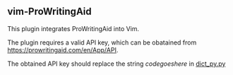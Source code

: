 vim-ProWritingAid
------------------
This plugin integrates ProWritingAid into Vim.

The plugin requires a valid API key, which can be obatained from <https://prowritingaid.com/en/App/API>.

The obtained API key should replace the string _codegoeshere_ in [dict_py.py](https://github.com/fgiustol/vim-prowritingaid/blob/d8fb5b5328472b640f5a3ccfe9a1f99c6e2a3d88/python3/dict_py.py#L42)


